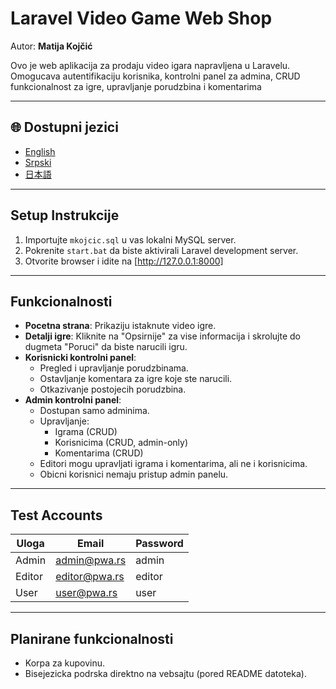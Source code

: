 #  Laravel Video Game Web Shop

Autor: **Matija Kojčić**

Ovo je web aplikacija za prodaju video igara napravljena u Laravelu. Omogucava autentifikaciju korisnika, kontrolni panel za admina, CRUD funkcionalnost za igre, upravljanje porudzbina i komentarima

---

## 🌐 Dostupni jezici

- [English](README.md)
- [Srpski](README.sr.md)
- [日本語](README.ja.md)

---

##  Setup Instrukcije

1. Importujte `mkojcic.sql` u vas lokalni MySQL server.
2. Pokrenite `start.bat` da biste aktivirali Laravel development server.
3. Otvorite browser i idite na [http://127.0.0.1:8000]

---

##  Funkcionalnosti

- **Pocetna strana**: Prikaziju istaknute video igre.
- **Detalji igre**: Kliknite na "Opsirnije" za vise informacija i skrolujte do dugmeta "Poruci" da biste narucili igru.
- **Korisnicki kontrolni panel**:
  - Pregled i upravljanje porudzbinama.
  - Ostavljanje komentara za igre koje ste narucili.
  - Otkazivanje postojecih porudzbina.
- **Admin kontrolni panel**:
  - Dostupan samo adminima.
  - Upravljanje:
    - Igrama (CRUD)
    - Korisnicima (CRUD, admin-only)
    - Komentarima (CRUD)
  - Editori mogu upravljati igrama i komentarima, ali ne i korisnicima.
  - Obicni korisnici nemaju pristup admin panelu.

---

##  Test Accounts

| Uloga   | Email              | Password |
|--------|--------------------|----------|
| Admin  | admin@pwa.rs       | admin    |
| Editor | editor@pwa.rs      | editor   |
| User   | user@pwa.rs        | user     |

---

##  Planirane funkcionalnosti

- Korpa za kupovinu.
- Bisejezicka podrska direktno na vebsajtu (pored README datoteka).
